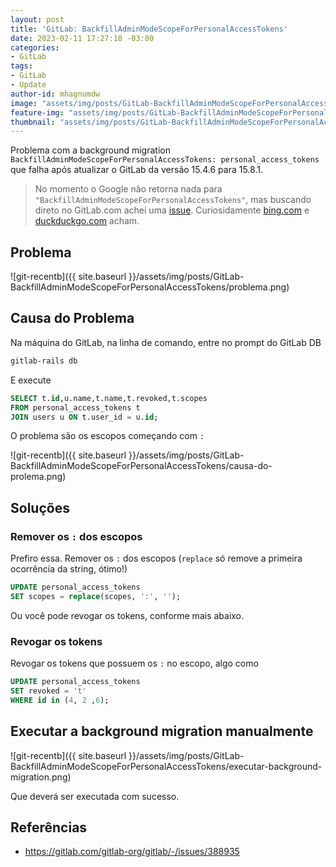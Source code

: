 ```yaml
---
layout: post
title: 'GitLab: BackfillAdminModeScopeForPersonalAccessTokens'
date: 2023-02-11 17:27:18 -03:00
categories:
- GitLab
tags:
- GitLab
- Update
author-id: mhagnumdw
image: "assets/img/posts/GitLab-BackfillAdminModeScopeForPersonalAccessTokens/banner.png"
feature-img: "assets/img/posts/GitLab-BackfillAdminModeScopeForPersonalAccessTokens/banner.png"
thumbnail: "assets/img/posts/GitLab-BackfillAdminModeScopeForPersonalAccessTokens/banner.png"
---
```


Problema com a background migration `BackfillAdminModeScopeForPersonalAccessTokens: personal_access_tokens` que falha após atualizar o GitLab da versão 15.4.6 para 15.8.1.

<!--more-->

> No momento o Google não retorna nada para `"BackfillAdminModeScopeForPersonalAccessTokens"`, mas buscando direto no GitLab.com achei uma [issue](https://gitlab.com/gitlab-org/gitlab/-/issues/388935). Curiosidamente [bing.com](https://www.bing.com/search?q=%22BackfillAdminModeScopeForPersonalAccessTokens%22) e [duckduckgo.com](https://duckduckgo.com/?q=%22BackfillAdminModeScopeForPersonalAccessTokens%22) acham.

## Problema

![git-recentb]({{ site.baseurl }}/assets/img/posts/GitLab-BackfillAdminModeScopeForPersonalAccessTokens/problema.png)

## Causa do Problema

Na máquina do GitLab, na linha de comando, entre no prompt do GitLab DB

```bash
gitlab-rails db
```

E execute

```sql
SELECT t.id,u.name,t.name,t.revoked,t.scopes
FROM personal_access_tokens t
JOIN users u ON t.user_id = u.id;
```

O problema são os escopos começando com `:`

![git-recentb]({{ site.baseurl }}/assets/img/posts/GitLab-BackfillAdminModeScopeForPersonalAccessTokens/causa-do-prolema.png)

## Soluções

### Remover os `:` dos escopos

Prefiro essa. Remover os `:` dos escopos (`replace` só remove a primeira ocorrência da string, ótimo!)

```sql
UPDATE personal_access_tokens
SET scopes = replace(scopes, ':', '');
```

Ou você pode revogar os tokens, conforme mais abaixo.

### Revogar os tokens

Revogar os tokens que possuem os `:` no escopo, algo como

```sql
UPDATE personal_access_tokens
SET revoked = 't'
WHERE id in (4, 2 ,6);
```

## Executar a background migration manualmente

![git-recentb]({{ site.baseurl }}/assets/img/posts/GitLab-BackfillAdminModeScopeForPersonalAccessTokens/executar-background-migration.png)

Que deverá ser executada com sucesso.

## Referências

- <https://gitlab.com/gitlab-org/gitlab/-/issues/388935>
